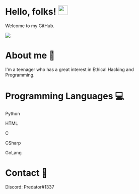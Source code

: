 # Hello, folks! <img src="https://raw.githubusercontent.com/MartinHeinz/MartinHeinz/master/wave.gif" width="30px">

<!--
**APIScorcher/APIScorcher** is a ✨ _special_ ✨ repository because its `README.md` (this file) appears on your GitHub profile.

Here are some ideas to get you started:

- 🔭 I’m currently working on ...
- 🌱 I’m currently learning ...
- 👯 I’m looking to collaborate on ...
- 🤔 I’m looking for help with ...
- 💬 Ask me about ...
- 📫 How to reach me: ...
- 😄 Pronouns: ...
- ⚡ Fun fact: ...
-->
Welcome to my GitHub.

<img align="center" src="https://github-readme-stats.vercel.app/api/<CARD_TYPE>/?username=APIScorcher&theme=tokyonight" />

# About me 👦
I'm a teenager who has a great interest in Ethical Hacking and Programming.

# Programming Languages 💻
Python

HTML

C

CSharp

GoLang 

# Contact 📱
Discord: Predator#1337




